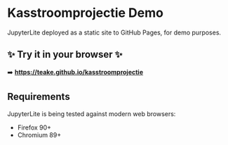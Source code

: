 # Kasstroomprojectie Demo

JupyterLite deployed as a static site to GitHub Pages, for demo purposes.

## ✨ Try it in your browser ✨

➡️ **https://teake.github.io/kasstroomprojectie**

## Requirements

JupyterLite is being tested against modern web browsers:

- Firefox 90+
- Chromium 89+

